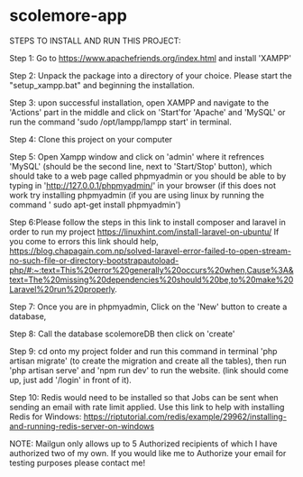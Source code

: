 # scolemore-app

STEPS TO INSTALL AND RUN THIS PROJECT:

Step 1: Go to https://www.apachefriends.org/index.html and install 'XAMPP'

Step 2: Unpack the package into a directory of your choice. Please start the "setup_xampp.bat" and beginning the installation.

Step 3: upon successful installation, open XAMPP and  navigate to the 'Actions' part in the middle and click on 'Start'for 'Apache' and 'MySQL' or run the command 'sudo /opt/lampp/lampp start' in terminal.

Step 4: Clone this project on your computer

Step 5: Open Xampp window and click on 'admin' where it refrences 'MySQL' (should be the second line, next to 'Start/Stop' button),
which should take to a web page called phpmyadmin or you should be able to by typing in 'http://127.0.0.1/phpmyadmin/' in your browser (if this does not work try installing phpmyadmin (if you are using linux by running the command ' sudo apt-get install phpmyadmin')

Step 6:Please follow the steps in this link to install composer and laravel in order to run my project https://linuxhint.com/install-laravel-on-ubuntu/
If you come to errors this link should help, https://blog.chapagain.com.np/solved-laravel-error-failed-to-open-stream-no-such-file-or-directory-bootstrapautoload-php/#:~:text=This%20error%20generally%20occurs%20when,Cause%3A&text=The%20missing%20dependencies%20should%20be,to%20make%20Laravel%20run%20properly.

Step 7: Once you are in phpmyadmin, Click on the 'New' button to create a database,

Step 8: Call the database scolemoreDB then click on 'create'

Step 9: cd onto my project folder and run this command in terminal 'php artisan migrate' (to create the migration and create all the tables), then run 'php artisan serve' and 'npm run dev' to run the website. (link should come up, just add '/login' in front of it).

Step 10: Redis would need to be installed so that Jobs can be sent when sending an email with rate limit applied. Use this link to help with installing Redis for Windows: https://riptutorial.com/redis/example/29962/installing-and-running-redis-server-on-windows

NOTE: Mailgun only allows up to 5 Authorized recipients of which I have authorized two of my own. If you would like me to Authorize your email for testing purposes please contact me! 
